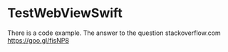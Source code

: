 # TestWebViewSwift
There is a code example. The answer to the question stackoverflow.com https://goo.gl/fisNP8
